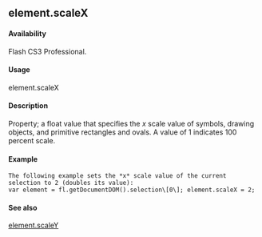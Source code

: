 ## element.scaleX

#### Availability

Flash CS3 Professional.

#### Usage

element.scaleX

#### Description

Property; a float value that specifies the *x* scale value of symbols, drawing objects, and primitive rectangles and ovals. A value of 1 indicates 100 percent scale.

#### Example

```
The following example sets the *x* scale value of the current selection to 2 (doubles its value):
var element = fl.getDocumentDOM().selection\[0\]; element.scaleX = 2;

```
#### See also

[element.scaleY](#element.scaleY)

<span id="element.scaleY" class="anchor"></span>
